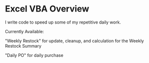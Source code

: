 # Excel VBA Overview

I write code to speed up some of my repetitive daily work.

Currently Available:

"Weekly Restock" for update, cleanup, and calculation for the Weekly Restock Summary

"Daily PO" for daily purchase





